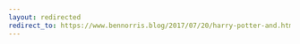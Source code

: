 ```yaml
---
layout: redirected
redirect_to: https://www.bennorris.blog/2017/07/20/harry-potter-and.html
---
```

